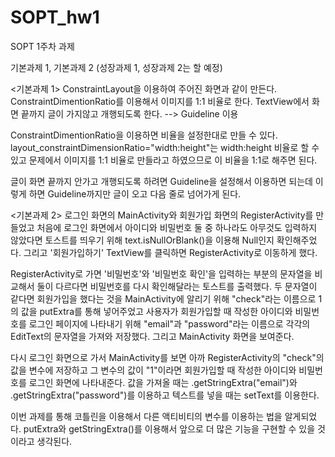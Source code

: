 # SOPT_hw1
SOPT 1주차 과제

기본과제 1, 기본과제 2
(성장과제 1, 성장과제 2는 할 예정)

<기본과제 1>
ConstraintLayout을 이용하여 주어진 화면과 같이 만든다.
ConstraintDimentionRatio를 이용해서 이미지를 1:1 비율로 한다.
TextView에서 화면 끝까지 글이 가지않고 개행되도록 한다. --> Guideline 이용

ConstraintDimentionRatio을 이용하면 비율을 설정한대로 만들 수 있다.
layout_constraintDimensionRatio="width:height"는 width:height 비율로 할 수 있고 
문제에서 이미지를 1:1 비율로 만들라고 하였으므로 이 비율을 1:1로 해주면 된다.

글이 화면 끝까지 안가고 개행되도록 하려면 Guideline을 설정해서 이용하면 되는데 
이렇게 하면 Guideline까지만 글이 오고 다음 줄로 넘어가게 된다. 

<기본과제 2>
로그인 화면의 MainActivity와 회원가입 화면의 RegisterActivity를 만들었고
처음에 로그인 화면에서 아이디와 비밀번호 둘 중 하나라도 아무것도 입력하지 않았다면 토스트를 띄우기 위해
text.isNullOrBlank()을 이용해 Null인지 확인해주었다.
그리고 '회원가입하기' TextView를 클릭하면 RegisterActivity로 이동하게 했다.

RegisterActivity로 가면 '비밀번호'와 '비밀번호 확인'을 입력하는 부분의 문자열을 비교해서 둘이 다르다면 비밀번호를 다시 확인해달라는 토스트를 출력했다.
두 문자열이 같다면 회원가입을 했다는 것을 MainActivity에 알리기 위해 "check"라는 이름으로 1의 값을 putExtra를 통해 넣어주었고 사용자가 회원가입할 때 작성한 아이디와 비밀번호를 로그인 페이지에 나타내기 위해 "email"과 "password"라는 이름으로 각각의 EditText의 문자열을 가져와 저장했다.
그리고 MainActivity 화면을 보여준다.

다시 로그인 화면으로 가서 MainActivity를 보면 아까 RegisterActivity의 "check"의 값을 변수에 저장하고 그 변수의 값이 "1"이라면 회원가입할 때 작성한 아이디와 비밀번호를 로그인 화면에 나타내준다.
값을 가져올 때는 .getStringExtra("email")와 .getStringExtra("password")를 이용하고 텍스트를 넣을 때는 setText를 이용한다.

이번 과제를 통해 코틀린을 이용해서 다른 액티비티의 변수를 이용하는 법을 알게되었다. 
putExtra와 getStringExtra()를 이용해서 앞으로 더 많은 기능을 구현할 수 있을 것이라고 생각된다.
